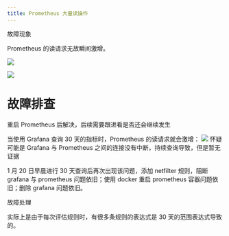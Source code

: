 ```yaml
---
title: Prometheus 大量读操作
---
```


故障现象

Prometheus 的读请求无故瞬间激增。

![](https://notes-learning.oss-cn-beijing.aliyuncs.com/mk7rw5/1616068308575-35d1480d-561e-494a-be22-fb863770bbb9.png)

![](https://notes-learning.oss-cn-beijing.aliyuncs.com/mk7rw5/1616068308611-92cbab4f-01c8-4a00-844c-3944f3924dd3.png)

# 故障排查

重启 Prometheus 后解决，后续需要跟进看是否还会继续发生

当使用 Grafana 查询 30 天的指标时，Prometheus 的读请求就会激增：
![](https://notes-learning.oss-cn-beijing.aliyuncs.com/mk7rw5/1616068308639-c7a19793-f268-4562-9f5b-1deea68be7e1.png)
怀疑可能是 Grafana 与 Prometheus 之间的连接没有中断，持续查询导致，但是暂无证据

1 月 20 日早晨进行 30 天查询后再次出现该问题，添加 netfilter 规则，阻断 grafana 与 prometheus 问题依旧；使用 docker 重启 prometheus 容器问题依旧；删除 grafana 问题依旧。

故障处理

实际上是由于每次评估规则时，有很多条规则的表达式是 30 天的范围表达式导致的。
